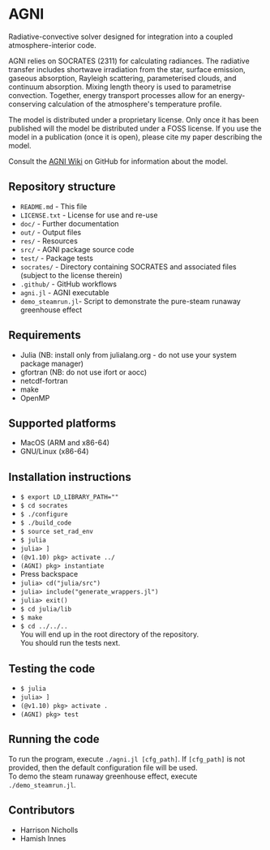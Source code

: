 # AGNI
Radiative-convective solver designed for integration into a coupled atmosphere-interior code.   

AGNI relies on SOCRATES (2311) for calculating radiances. The radiative transfer includes shortwave irradiation from the star, surface emission, gaseous absorption, Rayleigh scattering, parameterised clouds, and continuum absorption. Mixing length theory is used to parametrise convection. Together, energy transport processes allow for an energy-conserving calculation of the atmosphere's temperature profile.      

The model is distributed under a proprietary license. Only once it has been published will the model be distributed under a FOSS license. If you use the model in a publication (once it is open), please cite my paper describing the model.

Consult the [AGNI Wiki](https://github.com/nichollsh/AGNI/wiki) on GitHub for information about the model. 
    
## Repository structure 
* `README.md`       - This file
* `LICENSE.txt`     - License for use and re-use
* `doc/`            - Further documentation
* `out/`            - Output files
* `res/`            - Resources
* `src/`            - AGNI package source code
* `test/`           - Package tests
* `socrates/`       - Directory containing SOCRATES and associated files (subject to the license therein)
* `.github/`        - GitHub workflows
* `agni.jl`         - AGNI executable
* `demo_steamrun.jl`- Script to demonstrate the pure-steam runaway greenhouse effect

## Requirements
* Julia (NB: install only from julialang.org - do not use your system package manager)
* gfortran (NB: do not use ifort or aocc)
* netcdf-fortran
* make
* OpenMP

## Supported platforms
* MacOS (ARM and x86-64)
* GNU/Linux (x86-64)

## Installation instructions
- `$ export LD_LIBRARY_PATH=""`
- `$ cd socrates`
- `$ ./configure`
- `$ ./build_code`
- `$ source set_rad_env`
- `$ julia`
- `julia> ]`
- `(@v1.10) pkg> activate ../`
- `(AGNI) pkg> instantiate`
- Press backspace
- `julia> cd("julia/src")`
- `julia> include("generate_wrappers.jl")`
- `julia> exit()`
- `$ cd julia/lib`
- `$ make`
- `$ cd ../../..`   
You will end up in the root directory of the repository.    
You should run the tests next.

## Testing the code 
- `$ julia`
- `julia> ]`
- `(@v1.10) pkg> activate .`
- `(AGNI) pkg> test`

## Running the code
To run the program, execute `./agni.jl [cfg_path]`. If `[cfg_path]` is not provided, then the default configuration file will be used.       
To demo the steam runaway greenhouse effect, execute `./demo_steamrun.jl`.     

## Contributors
* Harrison Nicholls
* Hamish Innes


